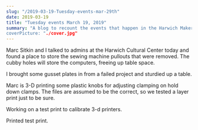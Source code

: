 ```yaml
---
slug: "/2019-03-19-Tuesday-events-mar-29th"
date: 2019-03-19
title: "Tuesday events March 19, 2019"
summary: "A blog to recount the events that happen in the Harwich Makerspace on Tuesdays.
coverPicture: "./cover.jpg"
---
```


Marc Sitkin and I talked to admins at the Harwich Cultural Center today and found a place to store the sewing machine pullouts that were removed. The cubby holes will store the computers, freeing up table space.

I brought some gusset plates in from a failed project and sturdied up a table.

Marc is 3-D printing some plastic knobs for adjusting clamping on hold down clamps. The files are assumed to be the correct, so we tested a layer print just to be sure.

Working on a test print to calibrate 3-d printers.

Printed test print.
